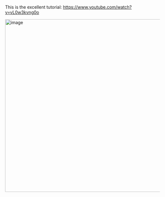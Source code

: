 This is the excellent tutorial: https://www.youtube.com/watch?v=vL0w3kvng0o

<img width="561" alt="image" src="https://github.com/Dingyi-Kang/SwiftUI/assets/81428296/8103eddb-284c-438e-b2c3-38d7531fb7b1">
